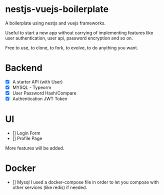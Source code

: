 # nestjs-vuejs-boilerplate
A boilerplate using nestjs and vuejs frameworks.

Useful to start a new app without carrying of implementing features like user authentication, user api, password encryption and so on.

Free to use, to clone, to fork, to evolve, to do anything you want.

# Backend
- [x] A starter API (with User)
- [x] MYSQL - Typeorm
- [x] User Password Hash/Compare
- [x] Authentication JWT Token

# UI
- [] Login Form
- [] Profile Page

More features will be added.

# Docker
- [] Mysql
I used a docker-compose file in order to let you compose with other services (like redis) if needed.


